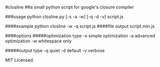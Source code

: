 #closline
##a small python script for google's closure compiler

###usage
    python closline.py [-s -a -w] [-q -d -v] script.js
    
####example
    python closline -w -q script.js
####file output
    script.min.js
    
####options
#####optimization type
    -s      simple optimization
    -a      advanced optimization
    -w      whitespace only

#####output type
    -q      quiet
    -d      default
    -v      verbose
    
MIT Licensed.
